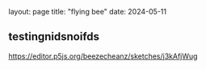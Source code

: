 layout: page
title: "flying bee"
date: 2024-05-11

## testingnidsnoifds

https://editor.p5js.org/beezecheanz/sketches/j3kAfjWug

